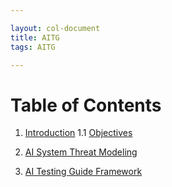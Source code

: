 ```yaml
---

layout: col-document
title: AITG 
tags: AITG

---
```


# Table of Contents

1. [Introduction](content/1.Introduction.md)
1.1 [Objectives](content/1.2Objectives.md)

2. [AI System Threat Modeling](content/2.AI-TM.md)

3. [AI Testing Guide Framework](content/3.AITG-Framework.md)
